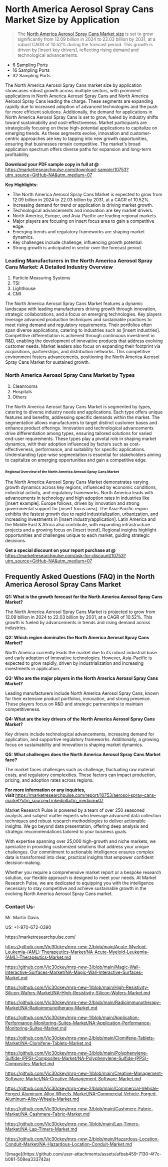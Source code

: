 <h1>North America Aerosol Spray Cans Market&nbsp;Size by Application</h1><blockquote><p>The <a href="https://marketresearchpulse.com/download-sample/10753?utm_source=GitHub-NA&amp;utm_medium=07">North America Aerosol Spray Cans Market size</a> is set to grow significantly from 12.09 billion in 2024 to 22.03 billion by 2031, at a robust CAGR of 10.52% during the forecast period. This growth is driven by [insert key drivers], reflecting rising demand and technological advancements.</p></blockquote><ul><li>6 Sampling Ports<li> 16 Sampling Ports<li> 32 Sampling Ports</li></ul><p>The North America Aerosol Spray Cans market size by application showcases robust growth across multiple sectors, with prominent applications in North America Aerosol Spray Cans and North America Aerosol Spray Cans leading the charge. These segments are expanding rapidly due to increased adoption of advanced technologies and the push for more efficient solutions. Additionally, the demand for applications in North America Aerosol Spray Cans is set to grow, fueled by industry shifts toward sustainability and cost-effectiveness. Market participants are strategically focusing on these high-potential applications to capitalize on emerging trends. As these segments evolve, innovation and customer-centric approaches are key to tapping into new growth opportunities, ensuring that businesses remain competitive. The market's broad application spectrum offers diverse paths for expansion and long-term profitability.</p><p><strong>Download your PDF sample copy in full at @ </strong><a href="https://marketresearchpulse.com/download-sample/10753?utm_source=GitHub-NA&amp;utm_medium=07">https://marketresearchpulse.com/download-sample/10753?utm_source=GitHub-NA&amp;utm_medium=07</a></p><p><strong>Key Highlights: </strong></p><ul><li>The North America Aerosol Spray Cans Market is expected to grow from 12.09 billion in 2024 to 22.03 billion by 2031, at a CAGR of 10.52%.</li><li>Increasing demand for trend or application is driving market growth.</li><li>Technological advancements and innovation are key market drivers.</li><li>North America, Europe, and Asia-Pacific are leading regional markets.</li><li>Major players are focusing on insert focus area to gain a competitive edge.</li><li>Emerging trends and regulatory frameworks are shaping market dynamics.</li><li>Key challenges include challenge, influencing growth potential.</li><li>Strong growth is anticipated in sector over the forecast period.</li></ul><h3>Leading Manufacturers in the North America Aerosol Spray Cans Market: A Detailed Industry Overview</h3><ol><li>Particle Measuring Systems</li><li>TSI</li><li>Lighthouse</li><li>CMI</li></ol><div class="flex max-w-full flex-col flex-grow"><div class="min-h-8 text-message flex w-full flex-col items-end gap-2 whitespace-normal break-words [.text-message+&amp;]:mt-5" dir="auto" data-message-author-role="assistant" data-message-id="fd8432e4-4910-450d-b182-61b7bfb0a01f" data-message-model-slug="gpt-4o"><div class="flex w-full flex-col gap-1 empty:hidden first:pt-[3px]"><div class="markdown prose w-full break-words dark:prose-invert light"><p>The North America Aerosol Spray Cans Market features a dynamic landscape with leading manufacturers driving growth through innovation, strategic collaborations, and a focus on emerging technologies. Key players leverage advanced production techniques and sustainable practices to meet rising demand and regulatory requirements. Their portfolios often span diverse applications, catering to industries such as [insert industries]. Competitive differentiation is achieved through continuous investment in R&amp;D, enabling the development of innovative products that address evolving customer needs. Market leaders also focus on expanding their footprint via acquisitions, partnerships, and distribution networks. This competitive environment fosters advancements, positioning the North America Aerosol Spray Cans Market for sustained growth.</p></div></div></div></div><h3>North America Aerosol Spray Cans Market by Types</h3><ol><li>Cleanrooms<li> Hospitals<li> Others</li></ol><div class="flex max-w-full flex-col flex-grow"><div class="min-h-8 text-message flex w-full flex-col items-end gap-2 whitespace-normal break-words [.text-message+&amp;]:mt-5" dir="auto" data-message-author-role="assistant" data-message-id="084470be-0bb7-4664-bddf-5156b4f41249" data-message-model-slug="gpt-4o-mini"><div class="flex w-full flex-col gap-1 empty:hidden first:pt-[3px]"><div class="markdown prose w-full break-words dark:prose-invert light"><p>The North America Aerosol Spray Cans Market is segmented by types, catering to diverse industry needs and applications. Each type offers unique features and benefits, addressing specific demands within the market. The segmentation allows manufacturers to target distinct customer bases and enhance product offerings. Innovation and technological advancements drive differentiation among types, ensuring tailored solutions for varied end-user requirements. These types play a pivotal role in shaping market dynamics, with their adoption influenced by factors such as cost-effectiveness, performance, and suitability for specific applications. Understanding type-wise segmentation is essential for stakeholders aiming to capitalize on emerging opportunities and gain a competitive edge.</p></div></div></div></div><h3><span style="font-size: 11px;">Regional Overview of the North America Aerosol Spray Cans Market</span></h3><div class="flex max-w-full flex-col flex-grow"><div class="min-h-8 text-message flex w-full flex-col items-end gap-2 whitespace-normal break-words [.text-message+&amp;]:mt-5" dir="auto" data-message-author-role="assistant" data-message-id="e9038762-ce64-4e30-91c9-9bd413514231" data-message-model-slug="gpt-4o-mini"><div class="flex w-full flex-col gap-1 empty:hidden first:pt-[3px]"><div class="markdown prose w-full break-words dark:prose-invert light"><p>The North America Aerosol Spray Cans Market demonstrates varying growth dynamics across key regions, influenced by economic conditions, industrial activity, and regulatory frameworks. North America leads with advancements in technology and high adoption rates in industries like [insert example]. Europe follows, driven by innovation and strong governmental support for [insert focus area]. The Asia-Pacific region exhibits the fastest growth due to rapid industrialization, urbanization, and increasing investments in [insert industry/application]. Latin America and the Middle East &amp; Africa also contribute, with expanding infrastructure projects and a growing focus on [insert trend]. Regional insights highlight opportunities and challenges unique to each market, guiding strategic decisions.</p></div></div></div></div><p><strong>Get a special discount on your report purchase at @ </strong><a href="https://marketresearchpulse.com/ask-for-discount/10753?utm_source=GitHub-NA&amp;utm_medium=07">https://marketresearchpulse.com/ask-for-discount/10753?utm_source=GitHub-NA&amp;utm_medium=07</a></p><h2>Frequently Asked Questions (FAQ) in the North America Aerosol Spray Cans Market</h2><p><strong>Q1: What is the growth forecast for the North America Aerosol Spray Cans Market?</strong></p><p>The North America Aerosol Spray Cans Market is projected to grow from 12.09 billion in 2024 to 22.03 billion by 2031, at a CAGR of 10.52%. This growth is fueled by advancements in trends and rising demand across industries.</p><p><strong>Q2: Which region dominates the North America Aerosol Spray Cans Market?</strong></p><p>North America currently leads the market due to its robust industrial base and early adoption of innovative technologies. However, Asia-Pacific is expected to grow rapidly, driven by industrialization and increasing investments in application.</p><p><strong>Q3: Who are the major players in the North America Aerosol Spray Cans Market?</strong></p><p>Leading manufacturers include North America Aerosol Spray Cans, known for their extensive product portfolios, innovation, and strong presence. These players focus on R&amp;D and strategic partnerships to maintain competitiveness.</p><p><strong>Q4: What are the key drivers of the North America Aerosol Spray Cans Market?</strong></p><p>Key drivers include technological advancements, increasing demand for application, and supportive regulatory frameworks. Additionally, a growing focus on sustainability and innovation is shaping market dynamics.</p><p><strong>Q5: What challenges does the North America Aerosol Spray Cans Market face?</strong></p><p>The market faces challenges such as challenge, fluctuating raw material costs, and regulatory complexities. These factors can impact production, pricing, and adoption rates across regions.</p><p><strong>For more information or any inquiries, visit&nbsp;</strong><a href="https://marketresearchpulse.com/report/10753/aerosol-spray-cans-market?utm_source=Linkedin&utm_medium=07">https://marketresearchpulse.com/report/10753/aerosol-spray-cans-market?utm_source=Linkedin&utm_medium=07</a></p><p>Market Research Pulse is powered by a team of over 250 seasoned analysts and subject matter experts who leverage advanced data collection techniques and robust research methodologies to deliver actionable insights. We go beyond data presentation, offering deep analysis and strategic recommendations tailored to your business goals.</p><p>With expertise spanning over 25,000 high-growth and niche markets, we specialize in providing customized solutions that address your unique challenges. Our commitment to actionable intelligence ensures complex data is transformed into clear, practical insights that empower confident decision-making.</p><p>Whether you require a comprehensive market report or a bespoke research solution, our flexible approach is designed to meet your needs. At Market Research Pulse, we are dedicated to equipping you with the intelligence necessary to stay competitive and achieve sustainable growth in the evolving North America Aerosol Spray Cans market.</p><h3><strong>Contact Us-</strong></h3><p>Mr. Martin Davis</p><p>US: +1-970-672-0390</p><p>https://marketresearchpulse.com/</p><p><a href="https://github.com/Vic30ckey/mrp-new-2/blob/main/Acute-Myeloid-Leukemia-(AML)-Therapeutics-Market/NA-Acute-Myeloid-Leukemia-(AML)-Therapeutics-Market.md">https://github.com/Vic30ckey/mrp-new-2/blob/main/Acute-Myeloid-Leukemia-(AML)-Therapeutics-Market/NA-Acute-Myeloid-Leukemia-(AML)-Therapeutics-Market.md</a></p><p><a href="https://github.com/Vic30ckey/mrp-new-3/blob/main/Magic-Wall-Interactive-Surfaces-Market/NA-Magic-Wall-Interactive-Surfaces-Market.md">https://github.com/Vic30ckey/mrp-new-3/blob/main/Magic-Wall-Interactive-Surfaces-Market/NA-Magic-Wall-Interactive-Surfaces-Market.md</a></p><p><a href="https://github.com/Vic30ckey/mrp-new-1/blob/main/High-Resistivity-Silicon-Wafers-Market/NA-High-Resistivity-Silicon-Wafers-Market.md">https://github.com/Vic30ckey/mrp-new-1/blob/main/High-Resistivity-Silicon-Wafers-Market/NA-High-Resistivity-Silicon-Wafers-Market.md</a></p><p><a href="https://github.com/Vic30ckey/mrp-new-2/blob/main/Radioimmunotherapy-Market/NA-Radioimmunotherapy-Market.md">https://github.com/Vic30ckey/mrp-new-2/blob/main/Radioimmunotherapy-Market/NA-Radioimmunotherapy-Market.md</a></p><p><a href="https://github.com/Vic30ckey/mrp-new-1/blob/main/Application-Performance-Monitoring-Suites-Market/NA-Application-Performance-Monitoring-Suites-Market.md">https://github.com/Vic30ckey/mrp-new-1/blob/main/Application-Performance-Monitoring-Suites-Market/NA-Application-Performance-Monitoring-Suites-Market.md</a></p><p><a href="https://github.com/Vic30ckey/mrp-new-2/blob/main/Clomifene-Tablets-Market/NA-Clomifene-Tablets-Market.md">https://github.com/Vic30ckey/mrp-new-2/blob/main/Clomifene-Tablets-Market/NA-Clomifene-Tablets-Market.md</a></p><p><a href="https://github.com/Vic30ckey/mrp-new-3/blob/main/Polyphenylene-Sulfide-(PPS)-Composites-Market/NA-Polyphenylene-Sulfide-(PPS)-Composites-Market.md">https://github.com/Vic30ckey/mrp-new-3/blob/main/Polyphenylene-Sulfide-(PPS)-Composites-Market/NA-Polyphenylene-Sulfide-(PPS)-Composites-Market.md</a></p><p><a href="https://github.com/Vic30ckey/mrp-new-1/blob/main/Creative-Management-Software-Market/NA-Creative-Management-Software-Market.md">https://github.com/Vic30ckey/mrp-new-1/blob/main/Creative-Management-Software-Market/NA-Creative-Management-Software-Market.md</a></p><p><a href="https://github.com/Vic30ckey/mrp-new-2/blob/main/Commercial-Vehicle-Forged-Aluminum-Alloy-Wheels-Market/NA-Commercial-Vehicle-Forged-Aluminum-Alloy-Wheels-Market.md">https://github.com/Vic30ckey/mrp-new-2/blob/main/Commercial-Vehicle-Forged-Aluminum-Alloy-Wheels-Market/NA-Commercial-Vehicle-Forged-Aluminum-Alloy-Wheels-Market.md</a></p><p><a href="https://github.com/Vic30ckey/mrp-new-3/blob/main/Cashmere-Fabric-Market/NA-Cashmere-Fabric-Market.md">https://github.com/Vic30ckey/mrp-new-3/blob/main/Cashmere-Fabric-Market/NA-Cashmere-Fabric-Market.md</a></p><p><a href="https://github.com/Vic30ckey/mrp-new-1/blob/main/Lap-Timers-Market/NA-Lap-Timers-Market.md">https://github.com/Vic30ckey/mrp-new-1/blob/main/Lap-Timers-Market/NA-Lap-Timers-Market.md</a></p><p><a href="https://github.com/Vic30ckey/mrp-new-2/blob/main/Hazardous-Location-Conduit-Market/NA-Hazardous-Location-Conduit-Market.md">https://github.com/Vic30ckey/mrp-new-2/blob/main/Hazardous-Location-Conduit-Market/NA-Hazardous-Location-Conduit-Market.md</a></p>
![image](https://github.com/user-attachments/assets/afbab459-7130-4f7c-b081-508ea333742a)
